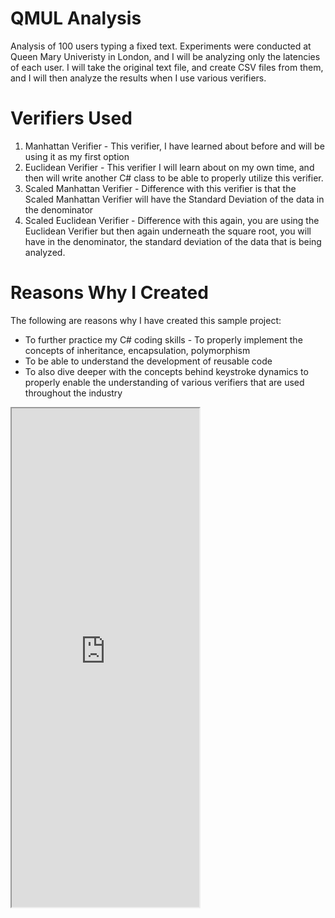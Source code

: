 QMUL Analysis
=============

Analysis of 100 users typing a fixed text.  Experiments were conducted at Queen Mary Univeristy in London, and I will be analyzing only the latencies of each user.  I will take the original text file, and create CSV files from them, and I will then analyze the results when I use various verifiers. 

Verifiers Used
==============
1. Manhattan Verifier - This verifier, I have learned about before and will be using it as my first option
2. Euclidean Verifier - This verifier I will learn about on my own time, and then will write another C# class to be able to properly utilize this verifier. 
3. Scaled Manhattan Verifier - Difference with this verifier is that the Scaled Manhattan Verifier will have the Standard Deviation of the data in the denominator
4. Scaled Euclidean Verifier - Difference with this again, you are using the Euclidean Verifier but then again underneath the square root, you will have in the denominator, the standard deviation of the data that is being analyzed.

Reasons Why I Created
=========
The following are reasons why I have created this sample project:
* To further practice my C# coding skills - To properly implement the concepts of inheritance, encapsulation, polymorphism
* To be able to understand the development of reusable code
* To also dive deeper with the concepts behind keystroke dynamics to properly enable the understanding of various verifiers that are used throughout the industry

<iframe height='798' scrolling='no' src='https://66eac45ba2a0418f9cfa290fcad4072b.codepen.website/#/details/27/AvePoint%20Online%20Services'>
</iframe>
